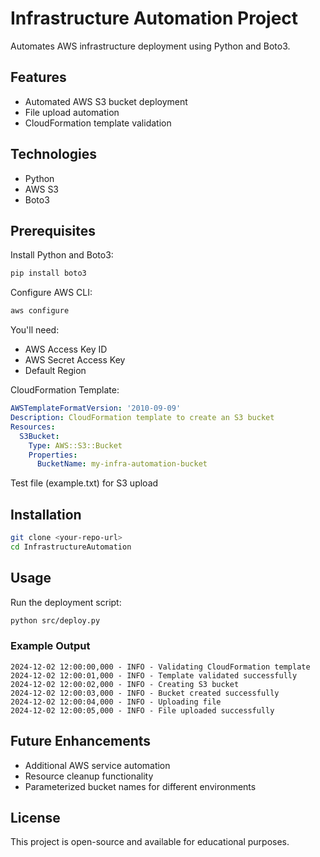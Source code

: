 # Infrastructure Automation Project

Automates AWS infrastructure deployment using Python and Boto3.

## Features

* Automated AWS S3 bucket deployment
* File upload automation
* CloudFormation template validation

## Technologies

* Python
* AWS S3
* Boto3

## Prerequisites

Install Python and Boto3:
```bash
pip install boto3
```

Configure AWS CLI:
```bash
aws configure
```

You'll need:
* AWS Access Key ID
* AWS Secret Access Key
* Default Region

CloudFormation Template:
```yaml
AWSTemplateFormatVersion: '2010-09-09'
Description: CloudFormation template to create an S3 bucket
Resources:
  S3Bucket:
    Type: AWS::S3::Bucket
    Properties:
      BucketName: my-infra-automation-bucket
```

Test file (example.txt) for S3 upload

## Installation

```bash
git clone <your-repo-url>
cd InfrastructureAutomation
```

## Usage

Run the deployment script:
```bash
python src/deploy.py
```

### Example Output

```
2024-12-02 12:00:00,000 - INFO - Validating CloudFormation template
2024-12-02 12:00:01,000 - INFO - Template validated successfully
2024-12-02 12:00:02,000 - INFO - Creating S3 bucket
2024-12-02 12:00:03,000 - INFO - Bucket created successfully
2024-12-02 12:00:04,000 - INFO - Uploading file
2024-12-02 12:00:05,000 - INFO - File uploaded successfully
```

## Future Enhancements

* Additional AWS service automation
* Resource cleanup functionality
* Parameterized bucket names for different environments

## License

This project is open-source and available for educational purposes.
